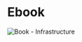 # Ebook

   ![Book - Infrastructure](https://github.com/a-sharifov/Ebook/actions/workflows/tests.yaml/badge.svg)
